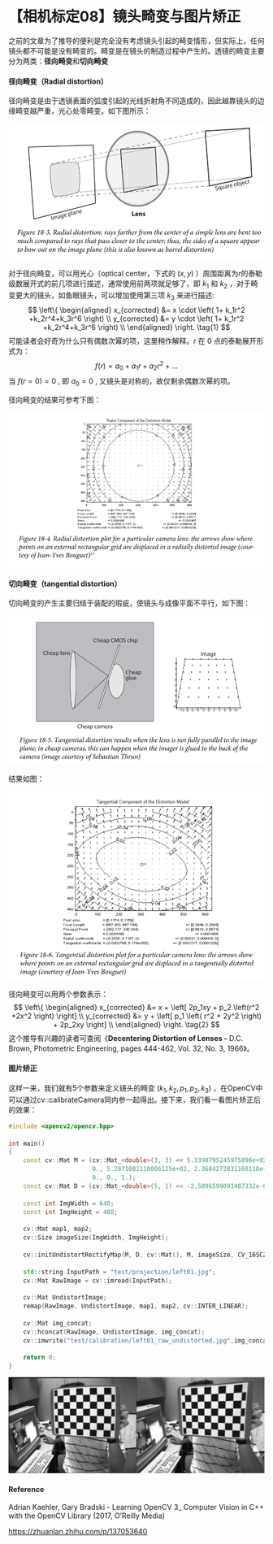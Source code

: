 # 【相机标定08】镜头畸变与图片矫正

之前的文章为了推导的便利是完全没有考虑镜头引起的畸变情形，但实际上，任何镜头都不可能是没有畸变的。畸变是在镜头的制造过程中产生的。透镜的畸变主要分为两类：**径向畸变**和**切向畸变**

#### 径向畸变（Radial distortion）

径向畸变是由于透镜表面的弧度引起的光线折射角不同造成的，因此越靠镜头的边缘畸变越严重，光心处零畸变。如下图所示：

![image-20211205201638223](images/image-20211205201638223.png)

对于径向畸变，可以用光心（optical center，下式的 $(x, y)$ ）周围距离为$r$的泰勒级数展开式的前几项进行描述，通常使用前两项就足够了，即 $k_1$ 和 $k_2$ ，对于畸变更大的镜头，如鱼眼镜头，可以增加使用第三项 $k_3$ 来进行描述:
$$
\left\{
\begin{aligned} 
x_{corrected} &= x \cdot \left( 1+ k_1r^2 +k_2r^4+k_3r^6 \right) \\
y_{corrected} &= y \cdot \left( 1+ k_1r^2 +k_2r^4+k_3r^6 \right) \\
\end{aligned} 
\right.
\tag{1}
$$
可能读者会好奇为什么只有偶数次幂的项，这里稍作解释。$r$ 在 $0$ 点的泰勒展开形式为：
$$
f(r) = a_0 +a_1r + a_2r^2+ \ldots
$$
当 $f(r=0)=0$ , 即 $a_0=0$ , 又镜头是对称的，故仅剩余偶数次幂的项。

径向畸变的结果可参考下图：

![image-20211205224529310](images/image-20211205224529310.png)

#### 切向畸变（tangential distortion）

切向畸变的产生主要归结于装配的瑕疵，使镜头与成像平面不平行，如下图：

![image-20211205230855298](images/image-20211205230855298.png)

结果如图：

![image-20211206220900881](images/image-20211206220900881.png)

径向畸变可以用两个参数表示：
$$
\left\{
\begin{aligned} 
x_{corrected} &= x + \left[ 2p_1xy + p_2 \left(r^2 +2x^2 \right) \right] \\
y_{corrected} &= y + \left[ p_1 \left( r^2 + 2y^2 \right) + 2p_2xy \right] \\
\end{aligned} 
\right.
\tag{2}
$$
这个推导有兴趣的读者可查阅《**Decentering Distortion of Lenses -** D.C. Brown, Photometric Engineering, pages 444-462, Vol. 32, No. 3, 1966》。

#### 图片矫正

这样一来，我们就有5个参数来定义镜头的畸变 $(k_1,k_2,p_1,p_2,k_3)$ ，在OpenCV中可以通过cv::calibrateCamera同内参一起得出。接下来，我们看一看图片矫正后的效果：

```cpp
#include <opencv2/opencv.hpp>

int main()
{
    const cv::Mat M = (cv::Mat_<double>(3, 3) << 5.3398795245975896e+02, 0., 3.2838647449406972e+02,
                       0., 5.2871082110006125e+02, 2.3684272831168110e+02,
                       0., 0., 1.);
    const cv::Mat D = (cv::Mat_<double>(5, 1) << -2.5896599091487332e-01, -1.2618381088945435e-01, 0., 0., 0.);

    const int ImgWidth = 640;
    const int ImgHeight = 480;

    cv::Mat map1, map2;
    cv::Size imageSize(ImgWidth, ImgHeight);
    
    cv::initUndistortRectifyMap(M, D, cv::Mat(), M, imageSize, CV_16SC2, map1, map2);

    std::string InputPath = "test/projection/left01.jpg";
    cv::Mat RawImage = cv::imread(InputPath);

    cv::Mat UndistortImage;
    remap(RawImage, UndistortImage, map1, map2, cv::INTER_LINEAR);

    cv::Mat img_concat;
    cv::hconcat(RawImage, UndistortImage, img_concat);
    cv::imwrite("test/calibration/left01_raw_undistorted.jpg",img_concat);

    return 0;
}
```



![left01_raw_undistorted](images/left01_raw_undistorted.jpg)



#### Reference

Adrian Kaehler, Gary Bradski - Learning OpenCV 3_ Computer Vision in C++ with the OpenCV Library (2017, O’Reilly Media) 

https://zhuanlan.zhihu.com/p/137053640

